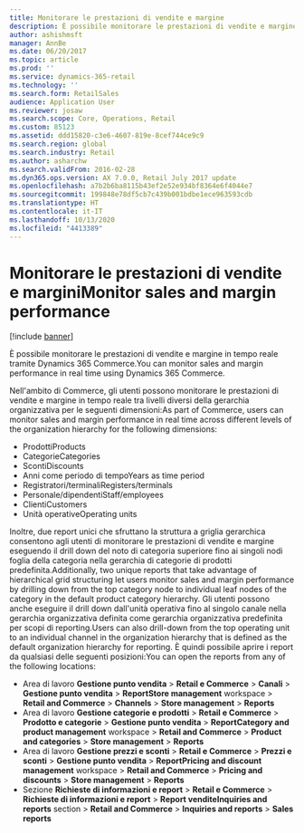 ```yaml
---
title: Monitorare le prestazioni di vendite e margine
description: È possibile monitorare le prestazioni di vendite e margine in tempo reale tramite Dynamics 365 Commerce.
author: ashishmsft
manager: AnnBe
ms.date: 06/20/2017
ms.topic: article
ms.prod: ''
ms.service: dynamics-365-retail
ms.technology: ''
ms.search.form: RetailSales
audience: Application User
ms.reviewer: josaw
ms.search.scope: Core, Operations, Retail
ms.custom: 85123
ms.assetid: ddd15820-c3e6-4607-819e-8cef744ce9c9
ms.search.region: global
ms.search.industry: Retail
ms.author: asharchw
ms.search.validFrom: 2016-02-28
ms.dyn365.ops.version: AX 7.0.0, Retail July 2017 update
ms.openlocfilehash: a7b2b6ba8115b43ef2e52e934bf8364e6f4044e7
ms.sourcegitcommit: 199848e78df5cb7c439b001bdbe1ece963593cdb
ms.translationtype: HT
ms.contentlocale: it-IT
ms.lasthandoff: 10/13/2020
ms.locfileid: "4413389"
---
```

# <a name="monitor-sales-and-margin-performance"></a><span data-ttu-id="ddfb2-103">Monitorare le prestazioni di vendite e margini</span><span class="sxs-lookup"><span data-stu-id="ddfb2-103">Monitor sales and margin performance</span></span>

[!include [banner](includes/banner.md)]

<span data-ttu-id="ddfb2-104">È possibile monitorare le prestazioni di vendite e margine in tempo reale tramite Dynamics 365 Commerce.</span><span class="sxs-lookup"><span data-stu-id="ddfb2-104">You can monitor sales and margin performance in real time using Dynamics 365 Commerce.</span></span>

<span data-ttu-id="ddfb2-105">Nell'ambito di Commerce, gli utenti possono monitorare le prestazioni di vendite e margine in tempo reale tra livelli diversi della gerarchia organizzativa per le seguenti dimensioni:</span><span class="sxs-lookup"><span data-stu-id="ddfb2-105">As part of Commerce, users can monitor sales and margin performance in real time across different levels of the organization hierarchy for the following dimensions:</span></span>

- <span data-ttu-id="ddfb2-106">Prodotti</span><span class="sxs-lookup"><span data-stu-id="ddfb2-106">Products</span></span>
- <span data-ttu-id="ddfb2-107">Categorie</span><span class="sxs-lookup"><span data-stu-id="ddfb2-107">Categories</span></span>
- <span data-ttu-id="ddfb2-108">Sconti</span><span class="sxs-lookup"><span data-stu-id="ddfb2-108">Discounts</span></span>
- <span data-ttu-id="ddfb2-109">Anni come periodo di tempo</span><span class="sxs-lookup"><span data-stu-id="ddfb2-109">Years as time period</span></span>
- <span data-ttu-id="ddfb2-110">Registratori/terminali</span><span class="sxs-lookup"><span data-stu-id="ddfb2-110">Registers/terminals</span></span>
- <span data-ttu-id="ddfb2-111">Personale/dipendenti</span><span class="sxs-lookup"><span data-stu-id="ddfb2-111">Staff/employees</span></span>
- <span data-ttu-id="ddfb2-112">Clienti</span><span class="sxs-lookup"><span data-stu-id="ddfb2-112">Customers</span></span>
- <span data-ttu-id="ddfb2-113">Unità operative</span><span class="sxs-lookup"><span data-stu-id="ddfb2-113">Operating units</span></span>

<span data-ttu-id="ddfb2-114">Inoltre, due report unici che sfruttano la struttura a griglia gerarchica consentono agli utenti di monitorare le prestazioni di vendite e margine eseguendo il drill down del noto di categoria superiore fino ai singoli nodi foglia della categoria nella gerarchia di categorie di prodotti predefinita.</span><span class="sxs-lookup"><span data-stu-id="ddfb2-114">Additionally, two unique reports that take advantage of hierarchical grid structuring let users monitor sales and margin performance by drilling down from the top category node to individual leaf nodes of the category in the default product category hierarchy.</span></span> <span data-ttu-id="ddfb2-115">Gli utenti possono anche eseguire il drill down dall'unità operativa fino al singolo canale nella gerarchia organizzativa definita come gerarchia organizzativa predefinita per scopi di reporting.</span><span class="sxs-lookup"><span data-stu-id="ddfb2-115">Users can also drill-down from the top operating unit to an individual channel in the organization hierarchy that is defined as the default organization hierarchy for reporting.</span></span> <span data-ttu-id="ddfb2-116">È quindi possibile aprire i report da qualsiasi delle seguenti posizioni:</span><span class="sxs-lookup"><span data-stu-id="ddfb2-116">You can open the reports from any of the following locations:</span></span>

- <span data-ttu-id="ddfb2-117">Area di lavoro **Gestione punto vendita** &gt; **Retail e Commerce** &gt; **Canali** &gt; **Gestione punto vendita** &gt; **Report**</span><span class="sxs-lookup"><span data-stu-id="ddfb2-117">**Store management** workspace &gt; **Retail and Commerce** &gt; **Channels** &gt; **Store management** &gt; **Reports**</span></span>
- <span data-ttu-id="ddfb2-118">Area di lavoro **Gestione categorie e prodotti** &gt; **Retail e Commerce** &gt; **Prodotto e categorie** &gt; **Gestione punto vendita** &gt; **Report**</span><span class="sxs-lookup"><span data-stu-id="ddfb2-118">**Category and product management** workspace &gt; **Retail and Commerce** &gt; **Product and categories** &gt; **Store management** &gt; **Reports**</span></span>
- <span data-ttu-id="ddfb2-119">Area di lavoro **Gestione prezzi e sconti** &gt; **Retail e Commerce** &gt; **Prezzi e sconti** &gt; **Gestione punto vendita** &gt; **Report**</span><span class="sxs-lookup"><span data-stu-id="ddfb2-119">**Pricing and discount management** workspace &gt; **Retail and Commerce** &gt; **Pricing and discounts** &gt; **Store management** &gt; **Reports**</span></span>
- <span data-ttu-id="ddfb2-120">Sezione **Richieste di informazioni e report**  &gt; **Retail e Commerce** &gt; **Richieste di informazioni e report** &gt; **Report vendite**</span><span class="sxs-lookup"><span data-stu-id="ddfb2-120">**Inquiries and reports** section &gt; **Retail and Commerce** &gt; **Inquiries and reports** &gt; **Sales reports**</span></span>
